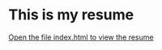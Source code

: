 # This is my resume

[Open the file index.html to view the resume](https://fyrsil.github.io/Resume/)
